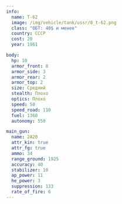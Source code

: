 ```yaml
---
info:
  name: T-62
  image: /img/vehicle/tank/ussr/8_t-62.png
  class: "ОБТ: 40$ и менее"
  country: СССР
  cost: 20
  year: 1961

body:
  hp: 10
  armor_front: 8
  armor_side: 3
  armor_rear: 2
  armor_top: 2
  size: Средний
  stealth: Плохо
  optics: Плохо
  speed: 50
  speed_road: 110
  fuel: 1360
  autonomy: 550

main_gun:
  name: 2A20
  attr_kin: true
  attr_fg: true
  ammo: 34
  range_ground: 1925
  accuracy: 40
  stabilizer: 10
  ap_power: 11
  he_power: 3
  suppression: 133
  rate_of_fire: 6
---
```

